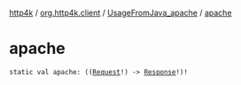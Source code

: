 [http4k](../../index.md) / [org.http4k.client](../index.md) / [UsageFromJava_apache](index.md) / [apache](./apache.md)

# apache

`static val apache: ((`[`Request`](../../org.http4k.core/-request/index.md)`!) -> `[`Response`](../../org.http4k.core/-response/index.md)`!)!`